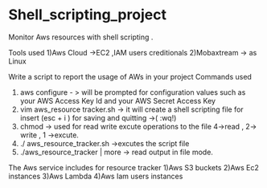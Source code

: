 # Shell_scripting_project
Monitor Aws resources with shell scripting .

Tools used
1)Aws Cloud ->EC2 ,IAM users creditionals
2)Mobaxtream -> as Linux 


Write a script to report the usage of AWs in your project 
 Commands  used 
  1) aws configure  - > will be prompted for configuration values such as your AWS Access Key Id and your AWS Secret Access Key
  2) vim aws_resource tracker.sh -> it will create a shell scripting file  for insert (esc  + i )  for saving and quitting ->( :wq!) 
  3) chmod -> used for read write excute operations to the file  4->read , 2-> write , 1 ->excute.
  4) ./ aws_resource_tracker.sh ->excutes the  script file
  5) ./aws_resource_tracker | more ->  read output in file mode.



The Aws service includes for resource tracker 
1)Aws S3 buckets
2)Aws Ec2 instances
3)Aws Lambda
4)Aws Iam users instances








